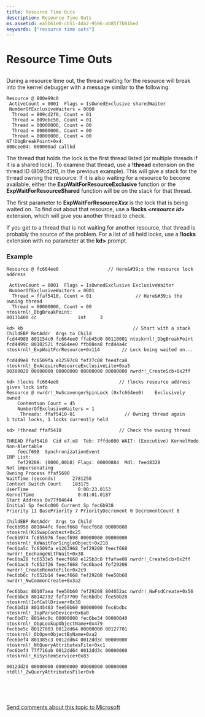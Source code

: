 ```yaml
---
title: Resource Time Outs
description: Resource Time Outs
ms.assetid: ea5b61e0-cb51-4da2-9596-ab85f7b01bed
keywords: ["resource time outs"]
---
```


# Resource Time Outs


## <span id="ddk_resource_time_outs_dbg"></span><span id="DDK_RESOURCE_TIME_OUTS_DBG"></span>


During a resource time out, the thread waiting for the resource will break into the kernel debugger with a message similar to the following:

```
Resource @ 800e99c0
 ActiveCount = 0001  Flags = IsOwnedExclusive sharedWaiter
 NumberOfExclusiveWaiters = 0000
  Thread = 809cd2f0, Count = 01
  Thread = 809ebc50, Count = 01
  Thread = 00000000, Count = 00
  Thread = 00000000, Count = 00
  Thread = 00000000, Count = 00
NT!DbgBreakPoint+0x4:
800cee04: 000000ad callkd 
```

The thread that holds the lock is the first thread listed (or multiple threads if it is a shared lock). To examine that thread, use a **!thread** extension on the thread ID (809cd2f0, in the previous example). This will give a stack for the thread owning the resource. If it is also waiting for a resource to become available, either the **ExpWaitForResourceExclusive** function or the **ExpWaitForResourceShared** function will be on the stack for that thread.

The first parameter to **ExpWaitForResource*Xxx*** is the lock that is being waited on. To find out about that resource, use a **!locks &lt;*resource id*&gt;** extension, which will give you another thread to check.

If you get to a thread that is not waiting for another resource, that thread is probably the source of the problem. For a list of all held locks, use a **!locks** extension with no parameter at the **kd&gt;** prompt.

### <span id="example"></span><span id="EXAMPLE"></span>Example

```
Resource @ fc664ee0                  // Here&#39;s the resource lock address

 ActiveCount = 0001  Flags = IsOwnedExclusive ExclusiveWaiter
 NumberOfExclusiveWaiters = 0001
  Thread = ffaf5410, Count = 01                // Here&#39;s the owning thread
  Thread = 00000000, Count = 00
ntoskrnl!_DbgBreakPoint:
80131400 cc               int     3

kd> kb                                        // Start with a stack
ChildEBP RetAddr  Args to Child
fcd44980 801154c0 fc664ee0 ffab45d0 00110001 ntoskrnl!_DbgBreakPoint
fcd4499c 80102521 fc664ee0 ffb08ea8 fcd44a4c ntoskrnl!_ExpWaitForResource+0x114        // Lock being waited on...

fcd449e8 fc6509fa e12597c8 fef27c08 fee4fca8 ntoskrnl!_ExAcquireResourceExclusiveLite+0xa5
00380020 00000000 00000000 00000000 00000000 nwrdr!_CreateScb+0x2ff

kd> !locks fc664ee0                      // !locks resource address gives lock info
Resource @ nwrdr!_NwScavengerSpinLock (0xfc664ee0)    Exclusively owned
    Contention Count = 45
    NumberOfExclusiveWaiters = 1
     Threads: ffaf5410-01                  // Owning thread again
1 total locks, 1 locks currently held

kd> !thread ffaf5410                     // Check the owning thread

THREAD ffaf5410  Cid e7.e8  Teb: 7ffde000 WAIT: (Executive) KernelMode Non-Alertable
    feecf698  SynchronizationEvent
IRP List:
    fef29208: (0006,00b8) Flags: 00000884  Mdl: feed8328
Not impersonating
Owning Process ffaf5690
WaitTime (seconds)      2781250
Context Switch Count    183175
UserTime                  0:00:23.0153
KernelTime                0:01:01.0187
Start Address 0x77f04644
Initial Sp fec6c000 Current Sp fec6b938
Priority 11 BasePriority 7 PriorityDecrement 0 DecrementCount 8

ChildEBP RetAddr  Args to Child
fec6b950 801044fc feecf668 feecf668 00000080 ntoskrnl!KiSwapContext+0x25
fec6b974 fc655976 feecf698 00000000 00000000 ntoskrnl!_KeWaitForSingleObject+0x218
fec6ba5c fc6509fa e1263968 fef29208 feecf668 nwrdr!_ExchangeWithWait+0x38
fec6ba28 fc6533e5 feecf668 e125b3c8 ffafae08 nwrdr!_CreateScb+0x2ff
fec6bac0 fc652f26 feecf668 fec6bae4 fef29208 nwrdr!_CreateRemoteFile+0x2c9
fec6bb6c fc652b14 feecf668 fef29208 fee50b60 nwrdr!_NwCommonCreate+0x3a2

fec6bbac 80107aea fee50b60 fef29208 804052ac nwrdr!_NwFsdCreate+0x56
fec6bbc0 80142792 fef37700 fec6bdbc fee50b28 ntoskrnl!IofCallDriver+0x38
fec6bd10 80145403 fee50b60 00000000 fec6bdbc ntoskrnl!_IopParseDevice+0x6a0
fec6bd7c 80144c0c 00000000 fec6be34 00000040 ntoskrnl!_ObpLookupObjectName+0x479
fec6be5c 80127803 0012dd64 00000000 80127701 ntoskrnl!_ObOpenObjectByName+0xa2
fec6bef4 801385c3 0012dd64 0012dd3c 00000000 ntoskrnl!_NtQueryAttributesFile+0xc1
fec6bef4 77f716ab 0012dd64 0012dd3c 00000000 ntoskrnl!_KiSystemService+0x83

0012dd20 00000000 00000000 00000000 00000000 ntdll!_ZwQueryAttributesFile+0xb 
```

 

 

[Send comments about this topic to Microsoft](mailto:wsddocfb@microsoft.com?subject=Documentation%20feedback%20[debugger\debugger]:%20Resource%20Time%20Outs%20%20RELEASE:%20%285/15/2017%29&body=%0A%0APRIVACY%20STATEMENT%0A%0AWe%20use%20your%20feedback%20to%20improve%20the%20documentation.%20We%20don't%20use%20your%20email%20address%20for%20any%20other%20purpose,%20and%20we'll%20remove%20your%20email%20address%20from%20our%20system%20after%20the%20issue%20that%20you're%20reporting%20is%20fixed.%20While%20we're%20working%20to%20fix%20this%20issue,%20we%20might%20send%20you%20an%20email%20message%20to%20ask%20for%20more%20info.%20Later,%20we%20might%20also%20send%20you%20an%20email%20message%20to%20let%20you%20know%20that%20we've%20addressed%20your%20feedback.%0A%0AFor%20more%20info%20about%20Microsoft's%20privacy%20policy,%20see%20http://privacy.microsoft.com/default.aspx. "Send comments about this topic to Microsoft")




